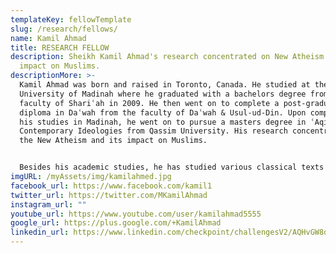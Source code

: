 ```yaml
---
templateKey: fellowTemplate
slug: /research/fellows/
name: Kamil Ahmad
title: RESEARCH FELLOW
description: Sheikh Kamil Ahmad's research concentrated on New Atheism and its
  impact on Muslims.
descriptionMore: >-
  Kamil Ahmad was born and raised in Toronto, Canada. He studied at the Islamic
  University of Madinah where he graduated with a bachelors degree from the
  faculty of Shariʿah in 2009. He then went on to complete a post-graduate
  diploma in Daʿwah from the faculty of Daʿwah & Usul-ud-Din. Upon completing
  his studies in Madinah, he went on to pursue a masters degree in ʿAqidah &
  Contemporary Ideologies from Qassim University. His research concentrated on
  the New Atheism and its impact on Muslims. 


  Besides his academic studies, he has studied various classical texts in different Islamic disciplines under several scholars during his stay in Saudi Arabia. Over the last decade, he has lectured in various countries and appeared on a number of satellite channels, including Peace TV and Huda TV. He has also been teaching for the Islamic Online University since 2010 where he currently serves as assistant professor for the MAIS (Masters in Islamic Studies) program.
imgURL: /myAssets/img/kamilahmed.jpg
facebook_url: https://www.facebook.com/kamil1
twitter_url: https://twitter.com/MKamilAhmad
instagram_url: ""
youtube_url: https://www.youtube.com/user/kamilahmad5555
google_url: https://plus.google.com/+KamilAhmad
linkedin_url: https://www.linkedin.com/checkpoint/challengesV2/AQHvGW8dNJmS4gAAAXNs67yc-sDYkHYJsnrEDVNyZ11xfSAfS0tIuEFmk-cAMtyjkMlDpWh9HFucK73_d53oRevy4Cejy1n5Rg
---
```

